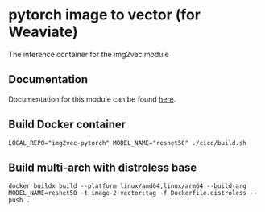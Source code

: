 # pytorch image to vector (for Weaviate)
The inference container for the img2vec module

## Documentation

Documentation for this module can be found [here](https://weaviate.io/developers/weaviate/current/retriever-vectorizer-modules/img2vec-neural.html).

## Build Docker container

```
LOCAL_REPO="img2vec-pytorch" MODEL_NAME="resnet50" ./cicd/build.sh
```

## Build multi-arch with distroless base

```
docker buildx build --platform linux/amd64,linux/arm64 --build-arg MODEL_NAME=resnet50 -t image-2-vector:tag -f Dockerfile.distroless --push .
```
